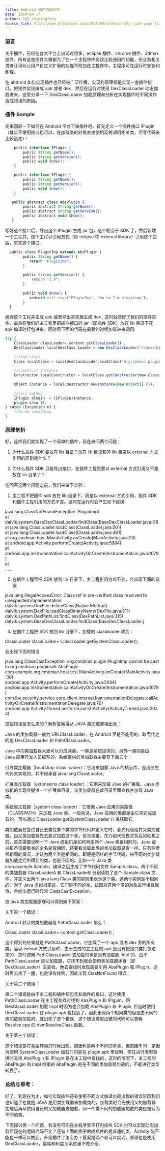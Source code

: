 ```yaml
---
title: Android 插件原理剖析
date: 2014-04-17
author: TAT.zhipingfeng
source_link: http://www.alloyteam.com/2014/04/android-cha-jian-yuan-li-pou-xi/
---
```


<!-- {% raw %} - for jekyll -->

### 前言

关于插件，已经在各大平台上出现过很多，eclipse 插件、chrome 插件、3dmax 插件，所有这些插件大概都为了在一个主程序中实现比较通用的功能，把业务相关或者让可以让用户自定义扩展的功能不附加在主程序中，主程序可在运行时安装和卸载。

在 android 如何实现插件也已经被广泛传播，实现的原理都是实现一套插件接口，把插件实现编成 apk 或者 dex，然后在运行时使用 DexClassLoader 动态加载进来，这里分享一下 DexClassLoader 加载原理和分析在实现插件时不同操作造成错误的原因。

### 插件 Sample

先来回顾一下如何在 Android 平台下做插件吧，首先定义一个插件接口 IPlugin（其实不使用接口也可以，在加载类的时候直接使用反射调用相关类，但写代码来比较蛋疼）：

```javascript
    public interface IPlugin {
        public String getName();
        public String getVersion();
        public void show();
    }
```

```javascript
    public interface IPlugin {
        public String getName();
        public String getVersion();
        public void show();
    }
```

```javascript
   public abstract class AbsPlugin {
        public abstract String getName();
        public abstract String getVersion();
        public abstract void show();
   }
```

写好这个接口后，导出这个 IPlugin 生成 jar 包，这个相当于 SDK 了，然后新建一个工程并，这个工程以引用方式（即 eclipse 中 external library）引用这个包后，实现这个接口:

```javascript
  public class PluginImp extends AbsPlugin {
        public String getName() {
           return "PluginImp";
        }
 
        public String getVersion() {
            return "1.0";
        }
 
        public void show() {
           android.util.Log.("PluginImp", "ha ha I'm pluginimp");
        }
  }
```

编译这个工程并生成 apk 或者导出实现类生成 dex , 这时就做好了我们的插件实体，最后在我们的主工程里把插件接口的 jar（即插件 SDK）放在 lib 目录下在 apk 编译时打包进来，同时用下面的代码在需要的时候加载进来调用:

```javascript
try {    
    ClassLoader classLoader= context.getClassLoader() ; 
    DexClassLoader localDexClass Loader = new DexClassLoader("/sdcard/plugin.apk", dexoutputpath, null ,classLoader) ;  
 
    //load class
    Class localClass = localDexClassLoader.loadClass("org.cmdmac.plugin.PluginImpl");
 
    //construct instance
    Constructor localConstructor = localClass.getConstructor(new Class[] {});  
 
    Object instance = localConstructor.newInstance(new Object[] {});  
 
    //call method
    IPlugin plugin  = (IPlugin)instance;
    plugin.show ();
} catch (Excpetion e) {
    //To do something
}
```

### 原理剖析

好，这样我们就实现了一个简单的插件，现在来问两个问题：

1. 为什么插件 SDK 要放在 lib 目录？放在 lib 目录和非 lib 目录以 external 方式引用的区别是什么？

2. 为什么插件 SDK 只能导出接口，在插件工程里要以 external 方式引用又不是放在 lib 目录了？

在回答这两个问题之前，我们来做下实验：

1. 主工程不把插件 sdk 放在 lib 目录下，而是以 external 方式引用，插件 SDK 和插件工程引用的方式不变。这时在运行时会产生如下错误:

java.lang.ClassNotFoundException: PluginImpl  
at dalvik.system.BaseDexClassLoader.findClass(BaseDexClassLoader.java:61)  
at java.lang.ClassLoader.loadClass(ClassLoader.java:501)  
at java.lang.ClassLoader.loadClass(ClassLoader.java:461)  
at org.cmdmac.host.MainActivity.onCreate(MainActivity.java:23)  
at android.app.Activity.performCreate(Activity.java:5084)  
at android.app.Instrumentation.callActivityOnCreate(Instrumentation.java:1079)  
at  
......

2. 在插件工程里把 SDK 放到 lib 目录下，主工程引用方式不变，会出现下面的错误

java.lang.IllegalAccessError: Class ref in pre-verified class resolved to unexpected implementation  
dalvik.system.DexFile.defineClass(Native Method)  
dalvik.system.DexFile.loadClassBinaryName(DexFile.java:211)  
dalvik.system.DexPathList.findClass(DexPathList.java:315)  
dalvik.system.BaseDexClassLoader.findClass(BaseDexClassLoader.j

3. 在插件工程把 SDK 放到 lib 目录下，加载的 classloader 改为：

 ClassLoader classLoader= ClassLoader.getSystemClassLoader(); 

会出现下面的错误

java.lang.ClassCastException: org.cmdmac.plugin.PluginImp cannot be cast to org.cmdmac.pluginsdk.AbsPlugin  
com.example.org.cmdmac.host.test.MainActivity.onCreate(MainActivity.java:30)  
android.app.Activity.performCreate(Activity.java:5084)  
android.app.Instrumentation.callActivityOnCreate(Instrumentation.java:1079)  
com.lbe.security.service.core.client.internal.InstrumentationDelegate.callActivityOnCreate(InstrumentationDelegate.java:76)  
android.app.ActivityThread.performLaunchActivity(ActivityThread.java:2044)

这些错误是怎么来的？解析答案得从 JAVA 类加载原理出发：

Java 的类加载器一般为 URLClassLoader，在 Android 里是不能用的，取而代之的是 DexClassLoader 和 PathClassLoader。

Java 中的类加载器大致可以分成两类，一类是系统提供的，另外一类则是由 Java 应用开发人员编写的。系统提供的类加载器主要有下面三个：

引导类加载器（bootstrap class loader）：它用来加载 Java 的核心库，是用原生代码来实现的，并不继承自 java.lang.ClassLoader。

扩展类加载器（extensions class loader）：它用来加载 Java 的扩展库。Java 虚拟机的实现会提供一个扩展库目录。该类加载器在此目录里面查找并加载 Java 类。

系统类加载器（system class loader）：它根据 Java 应用的类路径（CLASSPATH）来加载 Java 类。一般来说，Java 应用的类都是由它来完成加载的。可以通过 ClassLoader.getSystemClassLoader () 来获取它。

类加载器在尝试自己去查找某个类的字节代码并定义它时，会先代理给其父类加载器，由父类加载器先去尝试加载这个类，依次类推。在介绍代理模式背后的动机之前，首先需要说明一下 Java 虚拟机是如何判定两个 Java 类是相同的。Java 虚拟机不仅要看类的全名是否相同，还要看加载此类的类加载器是否一样。只有两者都相同的情况，才认为两个类是相同的。即便是同样的字节代码，被不同的类加载器加载之后所得到的类，也是不同的。比如一个 Java 类 com.example.Sample，编译之后生成了字节代码文件 Sample.class。两个不同的类加载器 ClassLoaderA 和 ClassLoaderB 分别读取了这个 Sample.class 文件，并定义出两个 java.lang.Class 类的实例来表示这个类。这两个实例是不相同的。对于 Java 虚拟机来说，它们是不同的类。试图对这两个类的对象进行相互赋值，会抛出运行时异常 ClassCastException。

由 java 类加载器原理可以得到如下答案：

关于第一个错误：

Android 默认的类加载器是 PathClassLoader 那么：

ClassLoader classLoader= context.getClassLoader() ;

这个得到的结果就是 PathClassLoader，它加载了一个 apk 或者 dex 里的所有类，当以 exteral 方式引用时，由于生成的主工程的 apk 是没有把接口类打包进来的，这时使用 PathClassLoader 去加载时也是没有加载到 Impl 的，由于 PathClassLoader 是父加载器，它找不到就会使用类加载器本身（即 DexClassLoader）去查找，他去查找时发现需要引用 AbsPlugin 和 IPlugin，这时再去找了一圈，也是没有找到，因此出现 ClasNotFound 错误。

关于第二个错误：

第二个错误是由于主工程和插件都包含和插件的接口，这时使用 PathClassLoader 在主工程查找时找到 AbsPlugin 和 IPlguin，用 DexClassLoader 加载 Impl 时因为也会加载 AbsPlugin 和 IPlugin, 但这时使用 DexClassLoader 在 plugin.apk 也找到了，因此出现两个相同类的但是由不同的类加载器加载的，就出现了这个错误，这个错误类型出错的代码可以查看 Resolve.cpp 的 dvmResolveClass 函数。

关于第三个错误：

这个错误是在类型转换的时候出现，原因也是两个不同的基类，但原因不同，是因为使用 SystemClassLoader 加载时只能在 plugin.apk 里找到，但在进行类型转换时查找 AbsPlugin 和 IPlugin 是在主工程中查找的，这时的情况下，主工程的 AbsPlugin 和 Impl 继承的 AbsPlugin 是在不同的类加载器加载的，不能进行类型转换了。

### 总结与思考：

好了，到现在为止，如何实现插件还有使用不同方式编译加载出现的错误原因我们也知道了也就是 JAVA 是用类加载器来加载类的，加载类时会先使用父的加载器加载后再从使用自己的父加载器去加载，同一个类不同的加载器加载的类也被认为不同的类。

下面探讨另一个问题，有没有可能在主程序里不打包插件 SDK 也可以实现动态加载但现在的逻辑代码不变？还有上面的例子做成插件的是普通的类，Activity 能不能也一样可以做到，升级插件了怎么办？答案是两个都可以实现，原理也是使用 DexClassLoader，篇幅和利益关系这里不做介绍。


<!-- {% endraw %} - for jekyll -->